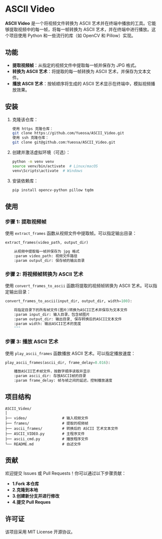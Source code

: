 # ASCII Video

**ASCII Video** 是一个将视频文件转换为 ASCII 艺术并在终端中播放的工具。它能够提取视频中的每一帧，将每一帧转换为 ASCII 艺术，并在终端中进行播放。这个项目使用 Python 和一些流行的库（如 OpenCV 和 Pillow）实现。

## 功能

- **提取视频帧**：从指定的视频文件中提取每一帧并保存为 JPG 格式。
- **转换为 ASCII 艺术**：将提取的每一帧转换为 ASCII 艺术，并保存为文本文件。
- **播放 ASCII 艺术**：按帧顺序将生成的 ASCII 艺术显示在终端中，模拟视频播放效果。

## 安装

1. 克隆该仓库：

    ```bash
    使用 https 克隆仓库：
    git clone https://github.com/Yueosa/ASCII_Video.git
    使用 ssh 克隆仓库：
    git clone git@github.com:Yueosa/ASCII_Video.git
    ```

2. 创建并激活虚拟环境（可选）：

    ```bash
    python -m venv venv
    source venv/bin/activate  # Linux/macOS
    venv\Scripts\activate  # Windows
    ```

3. 安装依赖库：

    ```bash
    pip install opencv-python pillow tqdm
    ```

## 使用

### 步骤 1: 提取视频帧

使用 `extract_frames` 函数从视频文件中提取帧。可以指定输出目录：

```python
extract_frames(video_path, output_dir)

    从视频中提取每一帧并保存为 jpg 格式
    :param video_path: 视频文件路径
    :param output_dir: 保存帧的输出目录
```

### 步骤 2: 将视频帧转换为 ASCII 艺术
使用 `convert_frames_to_ascii` 函数将提取的视频帧转换为 ASCII 艺术。可以指定输出目录：

```python
convert_frames_to_ascii(input_dir, output_dir, width=100):

    将指定目录下的所有帧文件(图片)转换为ASCII艺术并保存为文本文件
    :param input_dir: 输入目录，包含帧图片
    :param output_dir: 输出目录, 保存转换后的ASCII文本文件
    :param width: 输出ASCII艺术的宽度
    """
```

### 步骤 3: 播放 ASCII 艺术
使用 `play_ascii_frames` 函数播放 ASCII 艺术。可以指定播放速度：

```python
play_ascii_frames(ascii_dir, frame_delay=0.016):

    播放ASCII艺术帧文件，按数字顺序读取并显示
    :param ascii_dir: 存放ASCII帧的目录
    :param frame_delay: 帧与帧之间的延迟，控制播放速度
```

## 项目结构

```
ASCII_Video/
│
├── video/                # 输入视频文件
├── frames/               # 提取的视频帧
├── ascii_frames/         # 转换后的 ASCII 艺术文本文件
├── ASCII_VIDEO.py        # 主程序文件
├── ascii_cmd.py          # 播放程序文件
└── README.md             # 自述文件
```

## 贡献
欢迎提交 Issues 或 Pull Requests！你可以通过以下步骤贡献：

- **1.Fork 本仓库**
- **2.克隆到本地**
- **3.创建新分支并进行修改**
- **4.提交 Pull Reques**

## 许可证
该项目采用 MIT License 开源协议。
